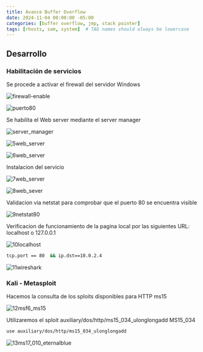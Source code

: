 ```yaml
---
title: Avance Buffer Overflow
date: 2024-11-04 00:00:00 -05:00
categories: [buffer overflow, jmp, stack pointer]
tags: [rhosts, sam, system]  # TAG names should always be lowercase
---
```


## Desarrollo
### Habilitación de servicios

Se procede a activar el firewall del servidor Windows

![firewall-enable](/assets/images/firewall_enable.JPG)

![puerto80](/assets/images/firewall_puerto80.JPG)

Se habilita el Web server mediante el server manager

![server_manager](/assets/images/4server_manager.JPG)

![5web_server](/assets/images/5web_server.JPG)

![6web_server](/assets/images/6web_server.JPG)

Instalacion del servicio

![7web_server](/assets/images/7web_server.JPG)

![8web_sever](/assets/images/8web_server.JPG)

Validacion via netstat para comprobar que el puerto 80 se encuentra visible

![9netstat80](/assets/images/9netstat80.JPG)

Verificacion de funcionamiento de la pagina local por las siguientes URL: localhost o 127.0.0.1

![10localhost](/assets/images/10localhost.JPG)

````bash
tcp.port == 80  && ip.dst==10.0.2.4
````

![11wireshark](/assets/images/11wireshark.JPG)

### Kali - Metasploit

Hacemos la consulta de los sploits disponibles para HTTP ms15

![12msf6_ms15](/assets/images/12msf6_ms15.JPG)

Utilizaremos el sploit auxiliary/dos/http/ms15_034_ulonglongadd MS15_034

````bash
use auxiliary/dos/http/ms15_034_ulonglongadd
````

![13ms17_010_eternalblue](/assets/images/13ms17_010_eternalblue.JPG)